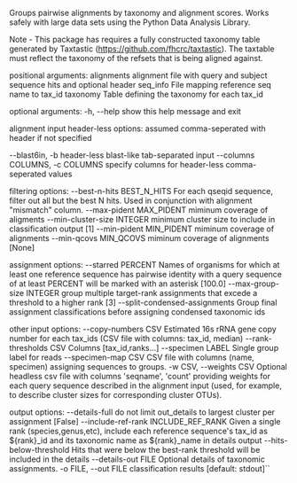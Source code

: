 Groups pairwise alignments by taxonomy and alignment scores.  Works safely 
with large data sets using the Python Data Analysis Library.

Note - This package has requires a fully constructed taxonomy table generated
by Taxtastic (https://github.com/fhcrc/taxtastic).  The taxtable must reflect
the taxonomy of the refsets that is being aligned against.

positional arguments:
  alignments            alignment file with query and subject sequence hits
                        and optional header
  seq_info              File mapping reference seq name to tax_id
  taxonomy              Table defining the taxonomy for each tax_id

optional arguments:
  -h, --help            show this help message and exit

alignment input header-less options:
  assumed comma-seperated with header if not specified

  --blast6in, -b        header-less blast-like tab-separated input
  --columns COLUMNS, -c COLUMNS
                        specify columns for header-less comma-seperated values

filtering options:
  --best-n-hits BEST_N_HITS
                        For each qseqid sequence, filter out all but the best
                        N hits. Used in conjunction with alignment "mismatch"
                        column.
  --max-pident MAX_PIDENT
                        miminum coverage of aligments
  --min-cluster-size INTEGER
                        minimum cluster size to include in classification
                        output [1]
  --min-pident MIN_PIDENT
                        miminum coverage of alignments
  --min-qcovs MIN_QCOVS
                        miminum coverage of alignments [None]

assignment options:
  --starred PERCENT     Names of organisms for which at least one reference
                        sequence has pairwise identity with a query sequence
                        of at least PERCENT will be marked with an asterisk
                        [100.0]
  --max-group-size INTEGER
                        group multiple target-rank assignments that excede a
                        threshold to a higher rank [3]
  --split-condensed-assignments
                        Group final assignment classifications before
                        assigning condensed taxonomic ids

other input options:
  --copy-numbers CSV    Estimated 16s rRNA gene copy number for each tax_ids
                        (CSV file with columns: tax_id, median)
  --rank-thresholds CSV
                        Columns [tax_id,ranks...]
  --specimen LABEL      Single group label for reads
  --specimen-map CSV    CSV file with columns (name, specimen) assigning
                        sequences to groups.
  -w CSV, --weights CSV
                        Optional headless csv file with columns 'seqname',
                        'count' providing weights for each query sequence
                        described in the alignment input (used, for example,
                        to describe cluster sizes for corresponding cluster
                        OTUs).

output options:
  --details-full        do not limit out_details to largest cluster per
                        assignment [False]
  --include-ref-rank INCLUDE_REF_RANK
                        Given a single rank (species,genus,etc), include each
                        reference sequence's tax_id as $\{rank\}_id and its
                        taxonomic name as $\{rank\}_name in details output
  --hits-below-threshold
                        Hits that were below the best-rank threshold will be
                        included in the details
  --details-out FILE    Optional details of taxonomic assignments.
  -o FILE, --out FILE   classification results [default: stdout]``
